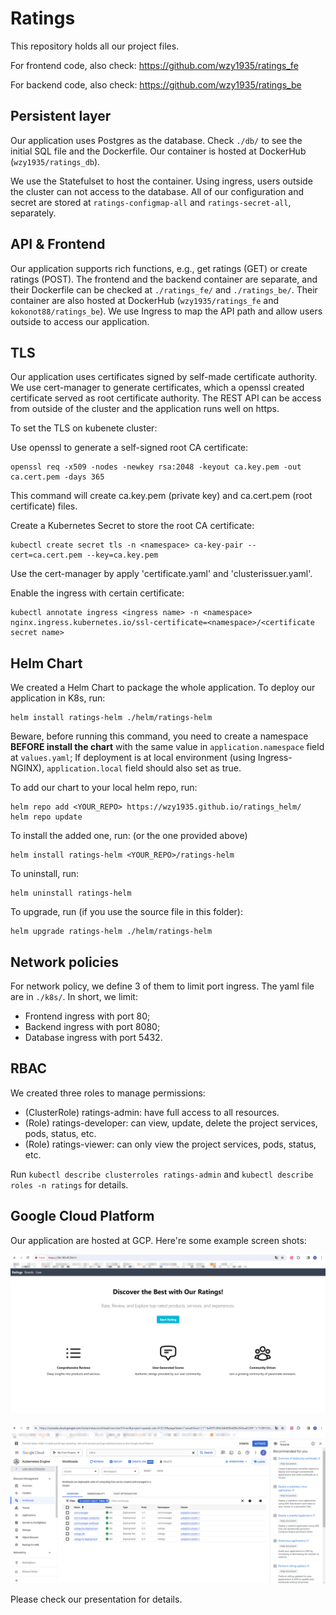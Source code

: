 # Ratings

This repository holds all our project files.

For frontend code, also check: https://github.com/wzy1935/ratings_fe

For backend code, also check: https://github.com/wzy1935/ratings_be



## Persistent layer

Our application uses Postgres as the database. Check `./db/` to see the initial SQL file and the Dockerfile. Our container is hosted at DockerHub (`wzy1935/ratings_db`).

We use the Statefulset to host the container. Using ingress, users outside the cluster can not access to the database. All of our configuration and secret are stored at `ratings-configmap-all` and `ratings-secret-all`, separately.



## API & Frontend

Our application supports rich functions, e.g., get ratings (GET) or create ratings (POST). The frontend and the backend container are separate, and their Dockerfile can be checked at `./ratings_fe/` and `./ratings_be/`. Their container are also hosted at DockerHub (`wzy1935/ratings_fe` and `kokonot88/ratings_be`). We use Ingress to map the API path and allow users outside to access our application.



## TLS

Our application uses certificates signed by self-made certificate authority. We use cert-manager to generate certificates, which a openssl created  certificate served as root certificate authority. The REST API can be access from outside of the cluster and the application runs well on https.  

To set the TLS on kubenete cluster:

Use openssl to generate a self-signed root CA certificate:

```
openssl req -x509 -nodes -newkey rsa:2048 -keyout ca.key.pem -out ca.cert.pem -days 365
```
This command will create ca.key.pem (private key) and ca.cert.pem (root certificate) files.

Create a Kubernetes Secret to store the root CA certificate:
```
kubectl create secret tls -n <namespace> ca-key-pair --cert=ca.cert.pem --key=ca.key.pem
```
Use the cert-manager by apply 'certificate.yaml' and 'clusterissuer.yaml'.

Enable the ingress with certain certificate:

```
kubectl annotate ingress <ingress name> -n <namespace> nginx.ingress.kubernetes.io/ssl-certificate=<namespace>/<certificate secret name>
```



## Helm Chart

We created a Helm Chart to package the whole application. To deploy our application in K8s, run:

```
helm install ratings-helm ./helm/ratings-helm
```

Beware, before running this command, you need to create a namespace **BEFORE install the chart** with the same  value in `application.namespace` field at `values.yaml`; If deployment is at local environment (using Ingress-NGINX), `application.local` field should also set as true.

To add our chart to your local helm repo, run:

```
helm repo add <YOUR_REPO> https://wzy1935.github.io/ratings_helm/
helm repo update
```

To install the added one, run: (or the one provided above)

```
helm install ratings-helm <YOUR_REPO>/ratings-helm
```

To uninstall, run:

```
helm uninstall ratings-helm
```

To upgrade, run (if you use the source file in this folder):

```
helm upgrade ratings-helm ./helm/ratings-helm
```



## Network policies

For network policy, we define 3 of them to limit port ingress. The yaml file are in `./k8s/`. In short, we limit:

- Frontend ingress with port 80;
- Backend ingress with port 8080;
- Database ingress with port 5432.



## RBAC

We created three roles to manage permissions:

- (ClusterRole) ratings-admin: have full access to all resources.
- (Role) ratings-developer: can view, update, delete the project services, pods, status, etc.
- (Role) ratings-viewer: can only view the project services, pods, status, etc.

Run `kubectl describe clusterroles ratings-admin` and `kubectl describe roles -n ratings` for details.



## Google Cloud Platform

Our application are hosted at GCP. Here're some example screen shots:

![image-20240205212123253](./assets/image-20240205212123253.png)

![image-20240205212255425](./assets/image-20240205212255425.png)

Please check our presentation for details.

